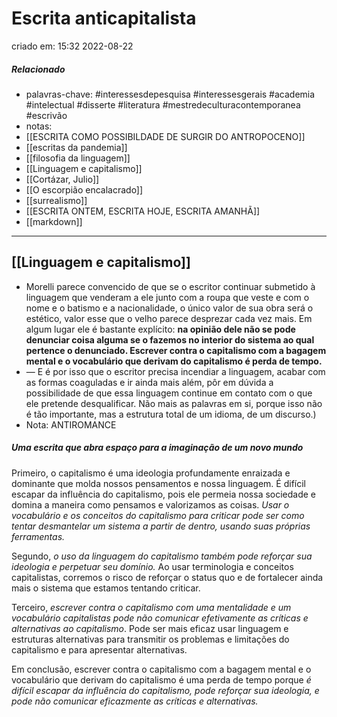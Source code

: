 # Escrita anticapitalista
criado em: 15:32 2022-08-22

##### Relacionado
- palavras-chave: #interessesdepesquisa #interessesgerais #academia #intelectual #disserte #literatura #mestredeculturacontemporanea #escrivão
- notas: 
- [[ESCRITA COMO POSSIBILDADE DE SURGIR DO ANTROPOCENO]]
- [[escritas da pandemia]]
- [[filosofia da linguagem]]
- [[Linguagem e capitalismo]]
- [[Cortázar, Julio]]
- [[O escorpião encalacrado]]
- [[surrealismo]]
- [[ESCRITA ONTEM, ESCRITA HOJE, ESCRITA AMANHÃ]]
- [[markdown]]

---

## [[Linguagem e capitalismo]]

- Morelli parece convencido de que se o escritor continuar submetido à linguagem que venderam a ele junto com a roupa que veste e com o nome e o batismo e a nacionalidade, o único valor de sua obra será o estético, valor esse que o velho parece desprezar cada vez mais. Em algum lugar ele é bastante explícito: **na opinião dele não se pode denunciar coisa alguma se o fazemos no interior do sistema ao qual pertence o denunciado. Escrever contra o capitalismo com a bagagem mental e o vocabulário que derivam do capitalismo é perda de tempo.** 
- — E é por isso que o escritor precisa incendiar a linguagem, acabar com as formas coaguladas e ir ainda mais além, pôr em dúvida a possibilidade de que essa linguagem continue em contato com o que ele pretende desqualificar. Não mais as palavras em si, porque isso não é tão importante, mas a estrutura total de um idioma, de um discurso.)
- Nota: ANTIROMANCE

##### Uma **escrita** que abra espaço para a imaginação de um novo mundo 
Primeiro, o capitalismo é uma ideologia profundamente enraizada e dominante que molda nossos pensamentos e nossa linguagem. É difícil escapar da influência do capitalismo, pois ele permeia nossa sociedade e domina a maneira como pensamos e valorizamos as coisas. *Usar o vocabulário e os conceitos do capitalismo para criticar pode ser como tentar desmantelar um sistema a partir de dentro, usando suas próprias ferramentas.*

Segundo, *o uso da linguagem do capitalismo também pode reforçar sua ideologia e perpetuar seu domínio.* Ao usar terminologia e conceitos capitalistas, corremos o risco de reforçar o status quo e de fortalecer ainda mais o sistema que estamos tentando criticar.

Terceiro, *escrever contra o capitalismo com uma mentalidade e um vocabulário capitalistas pode não comunicar efetivamente as críticas e alternativas ao capitalismo*. Pode ser mais eficaz usar linguagem e estruturas alternativas para transmitir os problemas e limitações do capitalismo e para apresentar alternativas.

Em conclusão, escrever contra o capitalismo com a bagagem mental e o vocabulário que derivam do capitalismo é uma perda de tempo porque *é difícil escapar da influência do capitalismo, pode reforçar sua ideologia, e pode não comunicar eficazmente as críticas e alternativas.*

